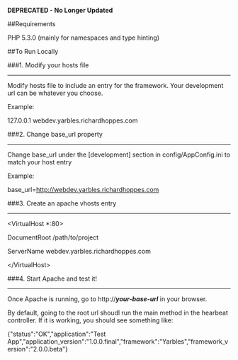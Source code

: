 **DEPRECATED - No Longer Updated**

##Requirements

PHP 5.3.0 (mainly for namespaces and type hinting)

##To Run Locally

###1. Modify your hosts file
*****
  
  Modify hosts file to include an entry for the framework.  Your development url can be whatever you choose.
  
  Example:

  127.0.0.1 webdev.yarbles.richardhoppes.com


###2. Change base_url property
*****

  Change base_url under the [development] section in config/AppConfig.ini to match your host entry

  Example: 

  base_url=http://webdev.yarbles.richardhoppes.com


###3. Create an apache vhosts entry
*****

  &lt;VirtualHost *:80&gt;

  DocumentRoot /path/to/project

  ServerName webdev.yarbles.richardhoppes.com

  &lt;/VirtualHost&gt;


###4. Start Apache and test it!
*****

Once Apache is running, go to http://***your-base-url*** in your browser.

By default, going to the root url shoudl run the main method in the hearbeat controller.  If it is working, you should see something like: 

{"status":"OK","application":"Test App","application_version":"1.0.0.final","framework":"Yarbles","framework_version":"2.0.0.beta"}
